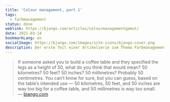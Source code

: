 ```yaml
---
title: 'Colour management, part 1'
tags:
  - farbmanagement
status: done
weblink: https://bjango.com/articles/colourmanagementgamut/
date: 2021-03-14
bookmarkLang: en
socialImage: https://bjango.com/images/site-icons/bjango-cover.png
description: Der erste Teil einer Artikelserie zum Thema Farbmanagement.
---
```

<blockquote>If someone asked you to build a coffee table and they specified the legs as a height of 50, what do you think that would mean? 50 kilometres? 50 feet? 50 inches? 50 millimetres? Probably 50 centimetres. You can’t know for sure, but you can guess, based on the table’s intended use — 50 kilometres, 50 feet, and 50 inches are way too big for a coffee table, and 50 millimetres is way too small.<footer>— <a href="https://bjango.com/articles/colourmanagementgamut/">bjango.com</a></footer></blockquote>
